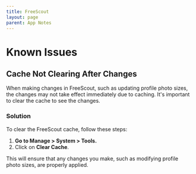 ```yaml
---
title: FreeScout
layout: page
parent: App Notes
---
```


# Known Issues

## Cache Not Clearing After Changes

When making changes in FreeScout, such as updating profile photo sizes, the changes may not take effect immediately due to caching. It's important to clear the cache to see the changes.

### Solution

To clear the FreeScout cache, follow these steps:

1. **Go to Manage > System > Tools.**
2. Click on **Clear Cache**.

This will ensure that any changes you make, such as modifying profile photo sizes, are properly applied.
